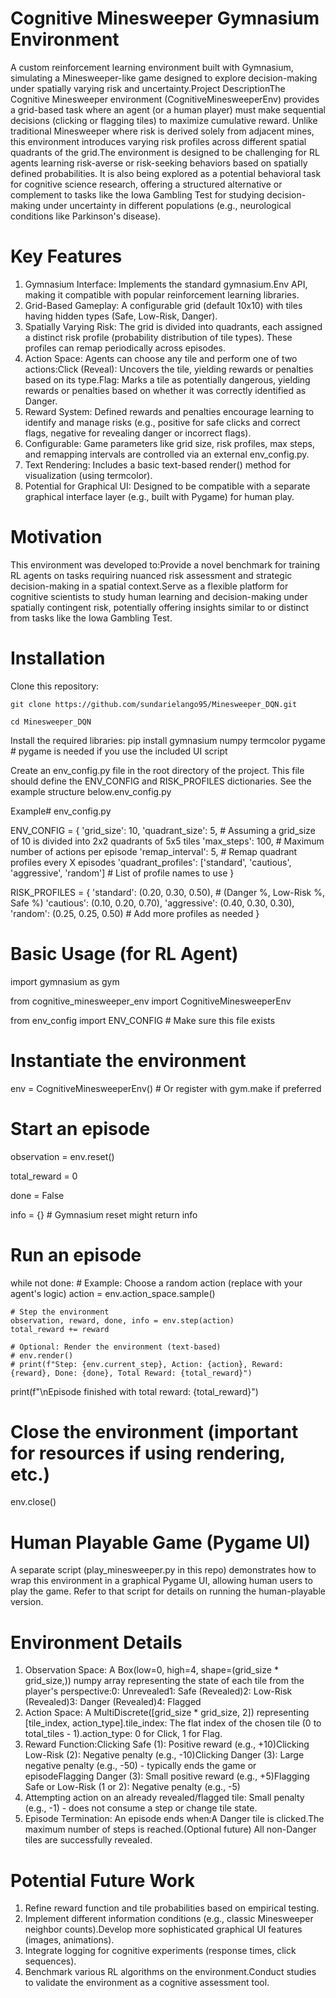 # Cognitive Minesweeper Gymnasium Environment

A custom reinforcement learning environment built with Gymnasium, simulating a Minesweeper-like game designed to explore decision-making under spatially varying risk and uncertainty.Project DescriptionThe Cognitive Minesweeper environment (CognitiveMinesweeperEnv) provides a grid-based task where an agent (or a human player) must make sequential decisions (clicking or flagging tiles) to maximize cumulative reward. Unlike traditional Minesweeper where risk is derived solely from adjacent mines, this environment introduces varying risk profiles across different spatial quadrants of the grid.The environment is designed to be challenging for RL agents learning risk-averse or risk-seeking behaviors based on spatially defined probabilities. It is also being explored as a potential behavioral task for cognitive science research, offering a structured alternative or complement to tasks like the Iowa Gambling Test for studying decision-making under uncertainty in different populations (e.g., neurological conditions like Parkinson's disease).

# Key Features

1. Gymnasium Interface: Implements the standard gymnasium.Env API, making it compatible with popular reinforcement learning libraries.
2. Grid-Based Gameplay: A configurable grid (default 10x10) with tiles having hidden types (Safe, Low-Risk, Danger).
3. Spatially Varying Risk: The grid is divided into quadrants, each assigned a distinct risk profile (probability distribution of tile types). These profiles can remap periodically across episodes.
4. Action Space: Agents can choose any tile and perform one of two actions:Click (Reveal): Uncovers the tile, yielding rewards or penalties based on its type.Flag: Marks a tile as potentially dangerous, yielding rewards or penalties based on whether it was correctly identified as Danger.
5. Reward System: Defined rewards and penalties encourage learning to identify and manage risks (e.g., positive for safe clicks and correct flags, negative for revealing danger or incorrect flags).
6. Configurable: Game parameters like grid size, risk profiles, max steps, and remapping intervals are controlled via an external env_config.py.
7. Text Rendering: Includes a basic text-based render() method for visualization (using termcolor).
8. Potential for Graphical UI: Designed to be compatible with a separate graphical interface layer (e.g., built with Pygame) for human play.

# Motivation

This environment was developed to:Provide a novel benchmark for training RL agents on tasks requiring nuanced risk assessment and strategic decision-making in a spatial context.Serve as a flexible platform for cognitive scientists to study human learning and decision-making under spatially contingent risk, potentially offering insights similar to or distinct from tasks like the Iowa Gambling Test.

# Installation
Clone this repository:
```
git clone https://github.com/sundarielango95/Minesweeper_DQN.git

cd Minesweeper_DQN
```
Install the required libraries:
pip install gymnasium numpy termcolor pygame # pygame is needed if you use the included UI script

Create an env_config.py file in the root directory of the project. This file should define the ENV_CONFIG and RISK_PROFILES dictionaries. See the example structure below.env_config.py 

Example# env_config.py

ENV_CONFIG = {
    'grid_size': 10,
    'quadrant_size': 5, # Assuming a grid_size of 10 is divided into 2x2 quadrants of 5x5 tiles
    'max_steps': 100,   # Maximum number of actions per episode
    'remap_interval': 5, # Remap quadrant profiles every X episodes
    'quadrant_profiles': ['standard', 'cautious', 'aggressive', 'random'] # List of profile names to use
}

RISK_PROFILES = {
    'standard': (0.20, 0.30, 0.50), # (Danger %, Low-Risk %, Safe %)
    'cautious': (0.10, 0.20, 0.70),
    'aggressive': (0.40, 0.30, 0.30),
    'random': (0.25, 0.25, 0.50)
    # Add more profiles as needed
}

# Basic Usage (for RL Agent)

import gymnasium as gym

from cognitive_minesweeper_env import CognitiveMinesweeperEnv

from env_config import ENV_CONFIG # Make sure this file exists

# Instantiate the environment

env = CognitiveMinesweeperEnv() # Or register with gym.make if preferred

# Start an episode

observation = env.reset()

total_reward = 0

done = False

info = {} # Gymnasium reset might return info

# Run an episode
while not done:
    # Example: Choose a random action (replace with your agent's logic)
    action = env.action_space.sample()

    # Step the environment
    observation, reward, done, info = env.step(action)
    total_reward += reward

    # Optional: Render the environment (text-based)
    # env.render()
    # print(f"Step: {env.current_step}, Action: {action}, Reward: {reward}, Done: {done}, Total Reward: {total_reward}")

print(f"\nEpisode finished with total reward: {total_reward}")

# Close the environment (important for resources if using rendering, etc.)
env.close()

# Human Playable Game (Pygame UI)

A separate script (play_minesweeper.py in this repo) demonstrates how to wrap this environment in a graphical Pygame UI, allowing human users to play the game. Refer to that script for details on running the human-playable version.

# Environment Details
1. Observation Space: A Box(low=0, high=4, shape=(grid_size * grid_size,)) numpy array representing the state of each tile from the player's perspective:0: Unrevealed1: Safe (Revealed)2: Low-Risk (Revealed)3: Danger (Revealed)4: Flagged
2. Action Space: A MultiDiscrete([grid_size * grid_size, 2]) representing [tile_index, action_type].tile_index: The flat index of the chosen tile (0 to total_tiles - 1).action_type: 0 for Click, 1 for Flag.
3. Reward Function:Clicking Safe (1): Positive reward (e.g., +10)Clicking Low-Risk (2): Negative penalty (e.g., -10)Clicking Danger (3): Large negative penalty (e.g., -50) - typically ends the game or episodeFlagging Danger (3): Small positive reward (e.g., +5)Flagging Safe or Low-Risk (1 or 2): Negative penalty (e.g., -5)
4. Attempting action on an already revealed/flagged tile: Small penalty (e.g., -1) - does not consume a step or change tile state.
5. Episode Termination: An episode ends when:A Danger tile is clicked.The maximum number of steps is reached.(Optional future) All non-Danger tiles are successfully revealed.

# Potential Future Work

1. Refine reward function and tile probabilities based on empirical testing.
2. Implement different information conditions (e.g., classic Minesweeper neighbor counts).Develop more sophisticated graphical UI features (images, animations).
3. Integrate logging for cognitive experiments (response times, click sequences).
4. Benchmark various RL algorithms on the environment.Conduct studies to validate the environment as a cognitive assessment tool.
